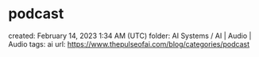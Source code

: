# podcast

created: February 14, 2023 1:34 AM (UTC)
folder: AI Systems / AI | Audio | Audio
tags: ai
url: https://www.thepulseofai.com/blog/categories/podcast
